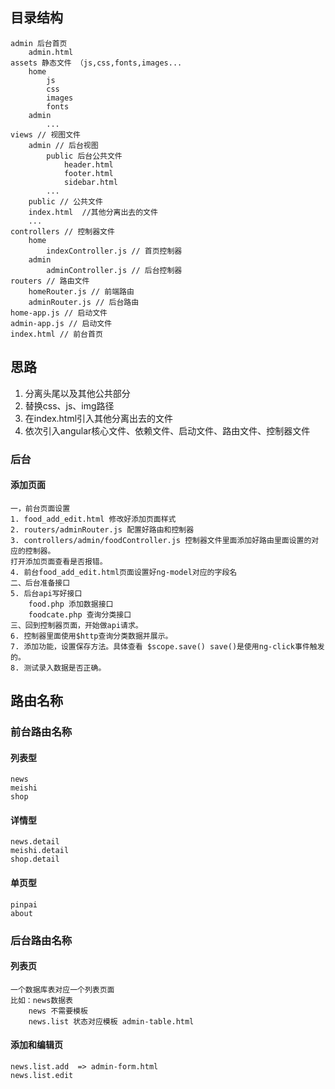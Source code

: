 ## 目录结构
	admin 后台首页
		admin.html
	assets 静态文件 （js,css,fonts,images...
		home
			js
			css
			images
			fonts
		admin
			...
	views // 视图文件
		admin // 后台视图
			public 后台公共文件
				header.html
				footer.html
				sidebar.html
			...
		public // 公共文件
		index.html	//其他分离出去的文件		
		...
	controllers // 控制器文件
		home 
			indexController.js // 首页控制器
		admin 
			adminController.js // 后台控制器
	routers // 路由文件
		homeRouter.js // 前端路由
		adminRouter.js // 后台路由
	home-app.js // 启动文件 
	admin-app.js // 启动文件 
	index.html // 前台首页

## 思路

1. 分离头尾以及其他公共部分
2. 替换css、js、img路径
3. 在index.html引入其他分离出去的文件
4. 依次引入angular核心文件、依赖文件、启动文件、路由文件、控制器文件

### 后台

#### 添加页面
	
	一，前台页面设置
	1. food_add_edit.html 修改好添加页面样式
	2. routers/adminRouter.js 配置好路由和控制器 
	3. controllers/admin/foodController.js 控制器文件里面添加好路由里面设置的对应的控制器。
	打开添加页面查看是否报错。
	4. 前台food_add_edit.html页面设置好ng-model对应的字段名
	二、后台准备接口
	5. 后台api写好接口 
		food.php 添加数据接口 
		foodcate.php 查询分类接口
	三、回到控制器页面，开始做api请求。
	6. 控制器里面使用$http查询分类数据并展示。
	7. 添加功能，设置保存方法。具体查看 $scope.save() save()是使用ng-click事件触发的。
	8. 测试录入数据是否正确。

## 路由名称

### 前台路由名称

#### 列表型 
	news
	meishi
	shop
#### 详情型 
	news.detail
	meishi.detail
	shop.detail
#### 单页型
	pinpai
	about

### 后台路由名称

#### 列表页

	一个数据库表对应一个列表页面
	比如：news数据表
		news 不需要模板
		news.list 状态对应模板 admin-table.html

#### 添加和编辑页

	news.list.add  => admin-form.html
	news.list.edit
